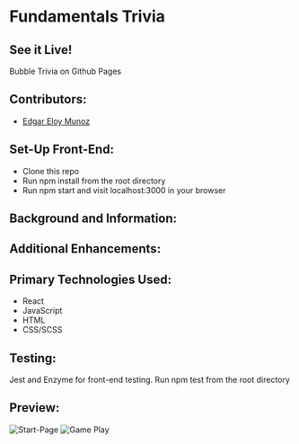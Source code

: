 # Fundamentals Trivia 

## See it Live! 
Bubble Trivia on Github Pages

## Contributors: 

- [Edgar Eloy Munoz](https://github.com/criteriamor)


## Set-Up Front-End:
- Clone this repo
- Run npm install from the root directory
- Run npm start and visit localhost:3000 in your browser

## Background and Information:


## Additional Enhancements: 


## Primary Technologies Used:
- React
- JavaScript 
- HTML
- CSS/SCSS 

## Testing:
Jest and Enzyme for front-end testing.
Run npm test from the root directory


## Preview: 
![Start-Page](https://user-images.githubusercontent.com/20582868/53497864-60fe5f00-3a62-11e9-94e8-3df902fb62cc.gif)
![Game Play](https://user-images.githubusercontent.com/20582868/53498118-e97cff80-3a62-11e9-9db8-1a2201262418.gif)
